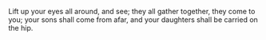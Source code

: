 Lift up your eyes all around, and see; they all gather together, they come to you; your sons shall come from afar, and your daughters shall be carried on the hip.
